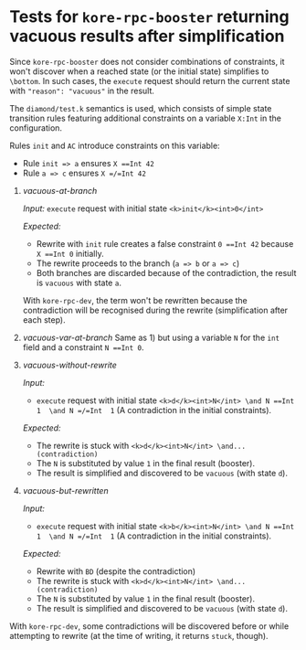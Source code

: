 # Tests for `kore-rpc-booster` returning vacuous results after simplification

Since `kore-rpc-booster` does not consider combinations of constraints, it won't discover when a reached state (or the initial state) simplifies to `\bottom`. In such cases, the `execute` request should return the current state with `"reason": "vacuous"` in the result.

The `diamond/test.k` semantics is used, which consists of simple state
transition rules featuring additional constraints on a variable
`X:Int` in the configuration.

Rules `init` and `AC` introduce constraints on this variable:

* Rule `init => a` ensures `X ==Int 42`
* Rule `a => c` ensures `X =/=Int 42`

1) _vacuous-at-branch_

   _Input:_
   `execute` request with initial state `<k>init</k><int>0</int>`

   _Expected:_
   - Rewrite with `init` rule creates a false constraint `0 ==Int 42`
     because `X ==Int 0` initially.
   - The rewrite proceeds to the branch (`a => b` or `a => c`)
   - Both branches are discarded because of the contradiction, the
     result is `vacuous` with state `a`.

   With `kore-rpc-dev`, the term won't be rewritten because the contradiction
   will be recognised during the rewrite (simplification after each step).

1) _vacuous-var-at-branch_ Same as 1) but using a variable `N` for the
   `int` field and a constraint `N ==Int 0`.

1) _vacuous-without-rewrite_

   _Input:_
   - `execute` request with initial state  `<k>d</k><int>N</int> \and N
     ==Int 1  \and N =/=Int  1` (A contradiction in the initial constraints).

   _Expected:_
   - The rewrite is stuck with `<k>d</k><int>N</int> \and...(contradiction)`
   - The `N` is substituted by value `1` in the final result (booster).
   - The result is simplified and discovered to be `vacuous` (with state `d`).
1) _vacuous-but-rewritten_

   _Input:_
   - `execute` request with initial state  `<k>b</k><int>N</int> \and N
     ==Int 1  \and N =/=Int  1` (A contradiction in the initial constraints).

   _Expected:_
   - Rewrite with `BD` (despite the contradiction)
   - The rewrite is stuck with `<k>d</k><int>N</int> \and...(contradiction)`
   - The `N` is substituted by value `1` in the final result (booster).
   - The result is simplified and discovered to be `vacuous` (with state `d`).

With `kore-rpc-dev`, some contradictions will be discovered before or while
attempting to rewrite (at the time of writing, it returns `stuck`, though).
